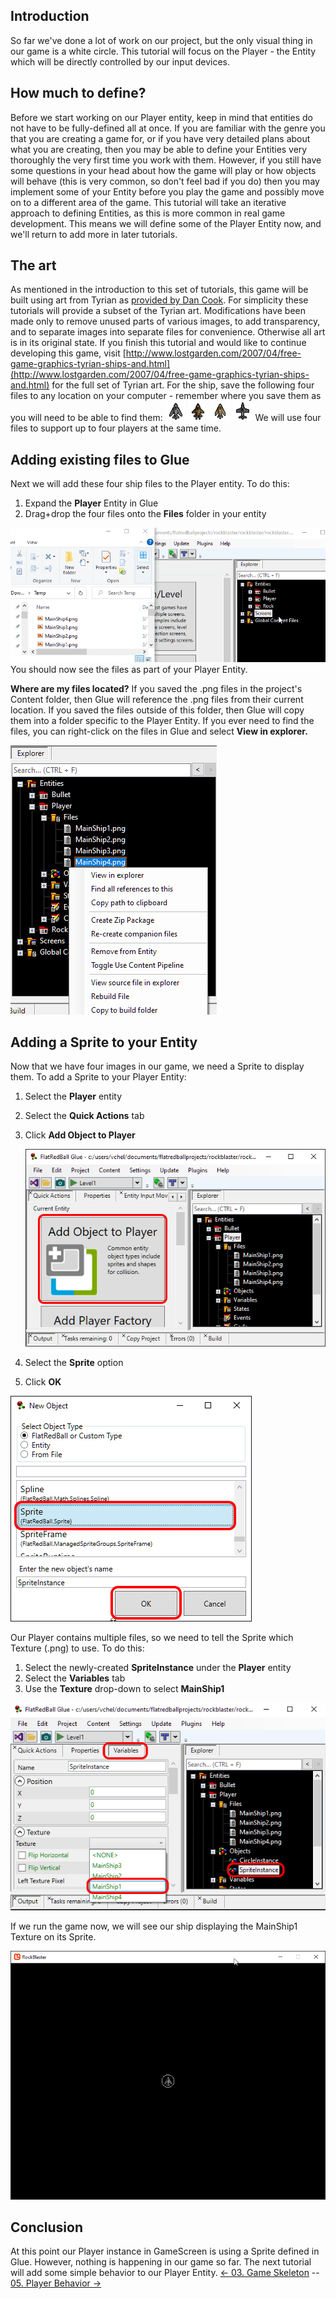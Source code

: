 ## Introduction

So far we've done a lot of work on our project, but the only visual thing in our game is a white circle. This tutorial will focus on the Player - the Entity which will be directly controlled by our input devices.

## How much to define?

Before we start working on our Player entity, keep in mind that entities do not have to be fully-defined all at once. If you are familiar with the genre you that you are creating a game for, or if you have very detailed plans about what you are creating, then you may be able to define your Entities very thoroughly the very first time you work with them. However, if you still have some questions in your head about how the game will play or how objects will behave (this is very common, so don't feel bad if you do) then you may implement some of your Entity before you play the game and possibly move on to a different area of the game. This tutorial will take an iterative approach to defining Entities, as this is more common in real game development. This means we will define some of the Player Entity now, and we'll return to add more in later tutorials.

## The art

As mentioned in the introduction to this set of tutorials, this game will be built using art from Tyrian as [provided by Dan Cook](http://www.lostgarden.com/2007/04/free-game-graphics-tyrian-ships-and.html). For simplicity these tutorials will provide a subset of the Tyrian art. Modifications have been made only to remove unused parts of various images, to add transparency, and to separate images into separate files for convenience. Otherwise all art is in its original state. If you finish this tutorial and would like to continue developing this game, visit [http://www.lostgarden.com/2007/04/free-game-graphics-tyrian-ships-and.html](http://www.lostgarden.com/2007/04/free-game-graphics-tyrian-ships-and.html) for the full set of Tyrian art. For the ship, save the following four files to any location on your computer - remember where you save them as you will need to be able to find them: ![MainShip1.png](/media/migrated_media-MainShip1.png) ![MainShip2.png](/media/migrated_media-MainShip2.png) ![MainShip3.png](/media/migrated_media-MainShip3.png) ![MainShip4.png](/media/migrated_media-MainShip4.png) We will use four files to support up to four players at the same time.  

## Adding existing files to Glue

Next we will add these four ship files to the Player entity. To do this:

1.  Expand the **Player** Entity in Glue
2.  Drag+drop the four files onto the **Files** folder in your entity

[![](/media/2016-01-2021_March_13_104407.gif)](/media/2016-01-2021_March_13_104407.gif) You should now see the files as part of your Player Entity.  

**Where are my files located?** If you saved the .png files in the project's Content folder, then Glue will reference the .png files from their current location. If you saved the files outside of this folder, then Glue will copy them into a folder specific to the Player Entity. If you ever need to find the files, you can right-click on the files in Glue and select **View in explorer.**

![](/media/2021-03-img_604cf326b7de3.png)

## Adding a Sprite to your Entity

Now that we have four images in our game, we need a Sprite to display them. To add a Sprite to your Player Entity:

1.  Select the **Player** entity

2.  Select the **Quick Actions** tab

3.  Click ****Add Object to Player****

    ![](/media/2021-03-img_604cf51797b87.png)

4.  Select the **Sprite** option

5.  Click **OK**

![](/media/2021-03-img_604cf5df639ac.png)

Our Player contains multiple files, so we need to tell the Sprite which Texture (.png) to use. To do this:

1.  Select the newly-created **SpriteInstance** under the **Player** entity
2.  Select the **Variables** tab
3.  Use the **Texture** drop-down to select **MainShip1**

![](/media/2021-03-img_604cf69a4fe5f.png)

If we run the game now, we will see our ship displaying the MainShip1 Texture on its Sprite.

![](/media/2021-03-img_604cf6d4c6dec.png)

## 

## Conclusion

At this point our Player instance in GameScreen is using a Sprite defined in Glue. However, nothing is happening in our game so far. The next tutorial will add some simple behavior to our Player Entity. [\<- 03. Game Skeleton](/documentation/tutorials/rock-blaster/tutorials-game-skeleton.md "Tutorials:Rock Blaster:Game Skeleton") -- [05. Player Behavior -\>](/documentation/tutorials/rock-blaster/tutorials-main-ship-behavior.md "Tutorials:Rock Blaster:Main Ship Behavior")
